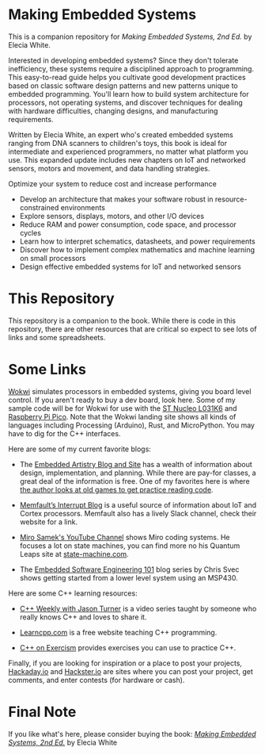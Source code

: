 # Making Embedded Systems
This is a companion repository for _Making Embedded Systems, 2nd Ed._ by Elecia White. 

Interested in developing embedded systems? Since they don't tolerate inefficiency, these systems require a disciplined approach to programming. This easy-to-read guide helps you cultivate good development practices based on classic software design patterns and new patterns unique to embedded programming. You'll learn how to build system architecture for processors, not operating systems, and discover techniques for dealing with hardware difficulties, changing designs, and manufacturing requirements.

Written by Elecia White, an expert who's created embedded systems ranging from DNA scanners to children's toys, this book is ideal for intermediate and experienced programmers, no matter what platform you use. This expanded update includes new chapters on IoT and networked sensors, motors and movement, and data handling strategies.

Optimize your system to reduce cost and increase performance
 * Develop an architecture that makes your software robust in resource-constrained environments
 * Explore sensors, displays, motors, and other I/O devices
 * Reduce RAM and power consumption, code space, and processor cycles
 * Learn how to interpret schematics, datasheets, and power requirements
 * Discover how to implement complex mathematics and machine learning on small processors
 * Design effective embedded systems for IoT and networked sensors

# This Repository
This repository is a companion to the book. While there is code in this repository, there are other resources that are critical so expect to see lots of links and some spreadsheets. 

# Some Links
[Wokwi](https://wokwi.com/) simulates processors in embedded systems, giving you board level control. If you aren't ready to buy a dev board, look here. Some of my sample code will be for Wokwi for use with the [ST Nucleo L031K6](https://wokwi.com/projects/new/st-nucleo-l031k6) and [Raspberry Pi Pico](https://wokwi.com/projects/new/pi-pico-w-sdk). Note that the Wokwi landing site shows all kinds of languages including Processing (Arduino), Rust, and MicroPython. You may have to dig for the C++ interfaces.


Here are some of my current favorite blogs:  
  * The [Embedded Artistry Blog and Site](https://embeddedartistry.com/first-time-here/) has a wealth of information about design, implementation, and planning. While there are pay-for classes, a great deal of the information is free. One of my favorites here is where [the author looks at old games to get practice reading code](https://embeddedartistry.com/blog/2019/05/06/programmers-lets-study-source-code-classics/).
  
  * [Memfault’s Interrupt Blog](https://interrupt.memfault.com/blog/) is a useful source of information about IoT and Cortex processors. Memfault also has a lively Slack channel, check their website for a link.
  
  * [Miro Samek's YouTube Channel](https://www.youtube.com/c/StateMachineCOM) shows Miro coding systems. He focuses a lot on state machines, you can find more no his Quantum Leaps site at [state-machine.com](https://www.state-machine.com/). 
  
  * The [Embedded Software Engineering 101](https://embedded.fm/blog/ese101) blog series by Chris Svec shows getting started from a lower level system using an MSP430.

Here are some C++ learning resources:
  * [C++ Weekly with Jason Turner](https://www.youtube.com/channel/UCxHAlbZQNFU2LgEtiqd2Maw) is a video series taught by someone who really knows C++ and loves to share it.
  
  * [Learncpp.com](http://Learncpp.com) is a free website teaching C++ programming.

  * [C++ on Exercism](https://exercism.org/tracks/cpp/exercises) provides exercises you can use to practice C++.

Finally, if you are looking for inspiration or a place to post your projects, [Hackaday.io](https://hackaday.io/) and [Hackster.io](https://www.hackster.io/) are sites where you can post your project, get comments, and enter contests (for hardware or cash).

# Final Note
If you like what's here, please consider buying the book: [_Making Embedded Systems, 2nd Ed._](https://learning.oreilly.com/library/view/making-embedded-systems/9781098151539/) by Elecia White
